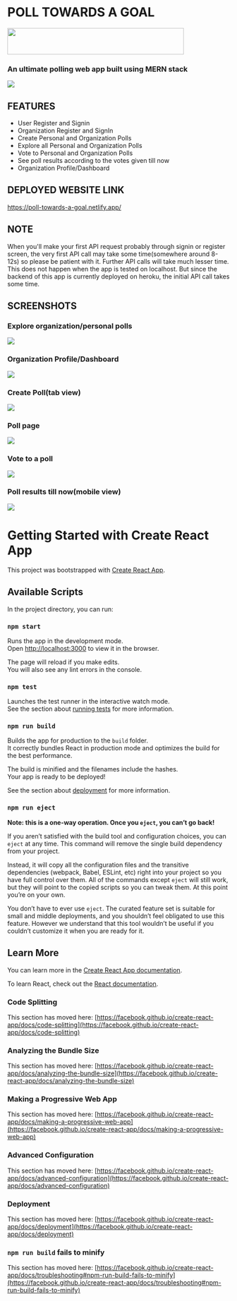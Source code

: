 # POLL TOWARDS A GOAL

<img src="https://github.com/vijayjoshi16/Poll-Towards-A-Goal-Frontend/blob/assets/assets/logopoll.png" width="400px" height="60px"></img>

### An ultimate polling web app built using MERN stack

<img src="https://github.com/vijayjoshi16/Poll-Towards-A-Goal-Frontend/blob/assets/assets/final_img.png" ></img>

## FEATURES

* User Register and Signin
* Organization Register and SignIn
* Create Personal and Organization Polls
* Explore all Personal and Organization Polls
* Vote to Personal and Organization Polls
* See poll results according to the votes given till now
* Organization Profile/Dashboard

## DEPLOYED WEBSITE LINK

https://poll-towards-a-goal.netlify.app/

## NOTE

When you'll make your first API request probably through signin or register screen, the very first API call may take some time(somewhere around 8-12s) so please be patient with it. Further API calls will take much lesser time. This does not happen when the app is tested on localhost. But since the backend of this app is currently deployed on heroku, the initial API call takes some time.

## SCREENSHOTS

### Explore organization/personal polls
<img src="https://github.com/vijayjoshi16/Poll-Towards-A-Goal-Frontend/blob/assets/assets/org_polls.png" ></img>
### Organization Profile/Dashboard
<img src="https://github.com/vijayjoshi16/Poll-Towards-A-Goal-Frontend/blob/assets/assets/org_dashboard.png" ></img>
### Create Poll(tab view)
<img src="https://github.com/vijayjoshi16/Poll-Towards-A-Goal-Frontend/blob/assets/assets/create_poll.png" ></img>
### Poll page
<img src="https://github.com/vijayjoshi16/Poll-Towards-A-Goal-Frontend/blob/assets/assets/vote2.png" ></img>
### Vote to a poll
<img src="https://github.com/vijayjoshi16/Poll-Towards-A-Goal-Frontend/blob/assets/assets/vote.png" ></img>
### Poll results till now(mobile view)
<img src="https://github.com/vijayjoshi16/Poll-Towards-A-Goal-Frontend/blob/assets/assets/results.png" ></img>

# Getting Started with Create React App

This project was bootstrapped with [Create React App](https://github.com/facebook/create-react-app).

## Available Scripts

In the project directory, you can run:

### `npm start`

Runs the app in the development mode.\
Open [http://localhost:3000](http://localhost:3000) to view it in the browser.

The page will reload if you make edits.\
You will also see any lint errors in the console.

### `npm test`

Launches the test runner in the interactive watch mode.\
See the section about [running tests](https://facebook.github.io/create-react-app/docs/running-tests) for more information.

### `npm run build`

Builds the app for production to the `build` folder.\
It correctly bundles React in production mode and optimizes the build for the best performance.

The build is minified and the filenames include the hashes.\
Your app is ready to be deployed!

See the section about [deployment](https://facebook.github.io/create-react-app/docs/deployment) for more information.

### `npm run eject`

**Note: this is a one-way operation. Once you `eject`, you can’t go back!**

If you aren’t satisfied with the build tool and configuration choices, you can `eject` at any time. This command will remove the single build dependency from your project.

Instead, it will copy all the configuration files and the transitive dependencies (webpack, Babel, ESLint, etc) right into your project so you have full control over them. All of the commands except `eject` will still work, but they will point to the copied scripts so you can tweak them. At this point you’re on your own.

You don’t have to ever use `eject`. The curated feature set is suitable for small and middle deployments, and you shouldn’t feel obligated to use this feature. However we understand that this tool wouldn’t be useful if you couldn’t customize it when you are ready for it.

## Learn More

You can learn more in the [Create React App documentation](https://facebook.github.io/create-react-app/docs/getting-started).

To learn React, check out the [React documentation](https://reactjs.org/).

### Code Splitting

This section has moved here: [https://facebook.github.io/create-react-app/docs/code-splitting](https://facebook.github.io/create-react-app/docs/code-splitting)

### Analyzing the Bundle Size

This section has moved here: [https://facebook.github.io/create-react-app/docs/analyzing-the-bundle-size](https://facebook.github.io/create-react-app/docs/analyzing-the-bundle-size)

### Making a Progressive Web App

This section has moved here: [https://facebook.github.io/create-react-app/docs/making-a-progressive-web-app](https://facebook.github.io/create-react-app/docs/making-a-progressive-web-app)

### Advanced Configuration

This section has moved here: [https://facebook.github.io/create-react-app/docs/advanced-configuration](https://facebook.github.io/create-react-app/docs/advanced-configuration)

### Deployment

This section has moved here: [https://facebook.github.io/create-react-app/docs/deployment](https://facebook.github.io/create-react-app/docs/deployment)

### `npm run build` fails to minify

This section has moved here: [https://facebook.github.io/create-react-app/docs/troubleshooting#npm-run-build-fails-to-minify](https://facebook.github.io/create-react-app/docs/troubleshooting#npm-run-build-fails-to-minify)
